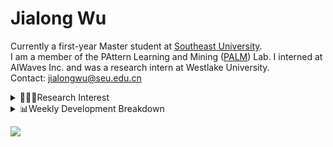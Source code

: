 #  Jialong Wu

Currently a first-year Master student at [Southeast University](https://www.seu.edu.cn/english/).<br>
I am a member of the PAttern Learning and Mining ([PALM](http://palm.seu.edu.cn/home.html)) Lab. I interned at AIWaves Inc. and was a research intern at Westlake University.<br>
Contact: jialongwu@seu.edu.cn
<details><summary>👨🏻‍💻Research Interest</summary>
My current research interests primarily encompass three aspects:

- Exploring the **synergies** between large-scale and small-scale models.
- Investigating the <strong>personalization and interactive</strong> abilities of LLMs.
- Utilizing  <strong>causal inference</strong>  to mitigate bias in conventional NLP tasks.

Recent works:
[Constituency Parsing using LLMs](https://arxiv.org/pdf/2310.19462.pdf), [Agents](https://arxiv.org/pdf/2309.07870.pdf)
</details>

<details><summary>📊Weekly Development Breakdown</summary>

<!--START_SECTION:waka-->

```txt
From: 06 February 2024 - To: 13 February 2024

Total Time: 7 hrs 4 mins

Python       3 hrs 52 mins   █████████████▓░░░░░░░░░░░   54.66 %
Other        1 hr 17 mins    ████▓░░░░░░░░░░░░░░░░░░░░   18.21 %
Bash         46 mins         ██▓░░░░░░░░░░░░░░░░░░░░░░   10.88 %
Text         41 mins         ██▒░░░░░░░░░░░░░░░░░░░░░░   09.80 %
JSON         26 mins         █▓░░░░░░░░░░░░░░░░░░░░░░░   06.32 %
```

<!--END_SECTION:waka-->

[![wakatime](https://wakatime.com/badge/user/c6720b29-9431-4a60-bc9d-e1fb2b6bd65f.svg)](https://wakatime.com/@c6720b29-9431-4a60-bc9d-e1fb2b6bd65f)
</details>

![](https://komarev.com/ghpvc/?username=callanwu)
